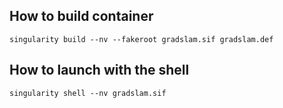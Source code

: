 ## How to build container

```
singularity build --nv --fakeroot gradslam.sif gradslam.def 
```

## How to launch with the shell

```
singularity shell --nv gradslam.sif
```